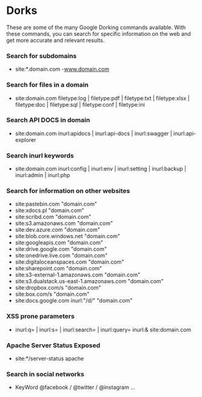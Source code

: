 # Dorks
These are some of the many Google Dorking commands available. With these commands, you can search for specific information on the web and get more accurate and relevant results.

### Search for subdomains
- site:*.domain.com -www.domain.com

### Search for files in a domain
- site:domain.com filetype:log | filetype:pdf | filetype:txt | filetype:xlsx | filetype:doc | filetype:sql | filetype:conf | filetype:ini 

### Search API DOCS in domain
- site:domain.com inurl:apidocs | inurl:api-docs | inurl:swagger | inurl:api-explorer  

### Search inurl keywords
- site:domain.com inurl:config | inurl:env | inurl:setting | inurl:backup | inurl:admin | inurl:php 

### Search for information on other websites
- site:pastebin.com "domain.com"
- site:xdocs.pl "domain.com"
- site:scribd.com "domain.com"
- site:s3.amazonaws.com "domain.com"
- site:dev.azure.com "domain.com"
- site:blob.core.windows.net "domain.com"
- site:googleapis.com "domain.com"
- site:drive.google.com "domain.com"
- site:onedrive.live.com "domain.com"
- site:digitaloceanspaces.com "domain.com"
- site:sharepoint.com "domain.com"
- site:s3-external-1.amazonaws.com "domain.com"
- site:s3.dualstack.us-east-1.amazonaws.com "domain.com"
- site:dropbox.com/s "domain.com"
- site:box.com/s "domain.com"
- site:docs.google.com inurl:"/d/" "domain.com"

### XSS prone parameters
- inurl:q= | inurl:s= | inurl:search= | inurl:query= inurl:& site:domain.com

### Apache Server Status Exposed
- site:*/server-status apache
  
### Search in social networks
- KeyWord @facebook / @twitter / @instagram ...

